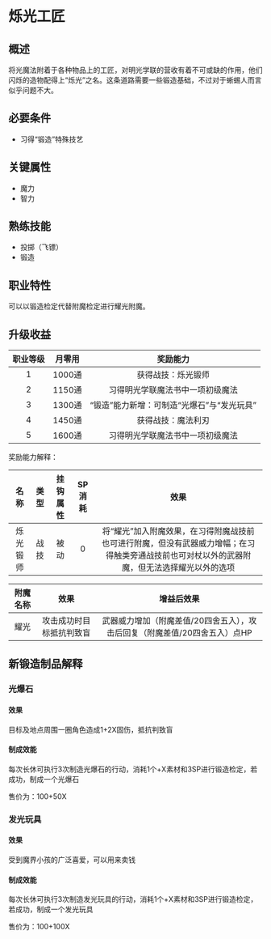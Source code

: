 # 烁光工匠

## 概述

将光魔法附着于各种物品上的工匠，对明光学联的营收有着不可或缺的作用，他们闪烁的造物配得上“烁光”之名。这条道路需要一些锻造基础，不过对于蜥蜴人而言似乎问题不大。

## 必要条件

* 习得“锻造”特殊技艺

## 关键属性

* 魔力
* 智力

## 熟练技能

* 投掷（飞镖）
* 锻造
  
## 职业特性

可以以锻造检定代替附魔检定进行耀光附魔。

## 升级收益

职业等级|月零用|奖励能力
:--:|:--:|:--:
1|1000通|获得战技：烁光锻师
2|1150通|习得明光学联魔法书中一项初级魔法
3|1300通|“锻造”能力新增：可制造“光爆石”与“发光玩具”
4|1450通|获得战技：魔法利刃
5|1600通|习得明光学联魔法书中一项初级魔法


奖励能力解释：

名称|类型|挂钩属性|SP消耗|效果
:--:|:--:|:--:|:--:|:--:
烁光锻师|战技|被动|0|将“耀光”加入附魔效果，在习得附魔战技前也可进行附魔，但没有武器威力增幅；在习得触类旁通战技前也可对杖以外的武器附魔，但无法选择耀光以外的选项

附魔名称|效果|增益后效果
:--:|:--:|:--:
耀光|攻击成功时目标抵抗判致盲|武器威力增加（附魔差值/20四舍五入），攻击后回复（附魔差值/20四舍五入）点HP

## 新锻造制品解释

### 光爆石

#### 效果

目标及地点周围一圈角色造成1+2X固伤，抵抗判致盲

#### 制成效能

每次长休可执行3次制造光爆石的行动，消耗1个+X素材和3SP进行锻造检定，若成功，制成一个光爆石

售价为：100+50X

### 发光玩具

#### 效果

受到魔界小孩的广泛喜爱，可以用来卖钱

#### 制成效能

每次长休可执行3次制造发光玩具的行动，消耗1个+X素材和3SP进行锻造检定，若成功，制成一个发光玩具

售价为：100+100X

